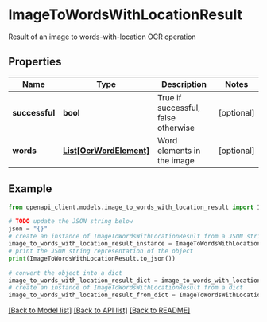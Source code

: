 # ImageToWordsWithLocationResult

Result of an image to words-with-location OCR operation

## Properties

Name | Type | Description | Notes
------------ | ------------- | ------------- | -------------
**successful** | **bool** | True if successful, false otherwise | [optional] 
**words** | [**List[OcrWordElement]**](OcrWordElement.md) | Word elements in the image | [optional] 

## Example

```python
from openapi_client.models.image_to_words_with_location_result import ImageToWordsWithLocationResult

# TODO update the JSON string below
json = "{}"
# create an instance of ImageToWordsWithLocationResult from a JSON string
image_to_words_with_location_result_instance = ImageToWordsWithLocationResult.from_json(json)
# print the JSON string representation of the object
print(ImageToWordsWithLocationResult.to_json())

# convert the object into a dict
image_to_words_with_location_result_dict = image_to_words_with_location_result_instance.to_dict()
# create an instance of ImageToWordsWithLocationResult from a dict
image_to_words_with_location_result_from_dict = ImageToWordsWithLocationResult.from_dict(image_to_words_with_location_result_dict)
```
[[Back to Model list]](../README.md#documentation-for-models) [[Back to API list]](../README.md#documentation-for-api-endpoints) [[Back to README]](../README.md)


